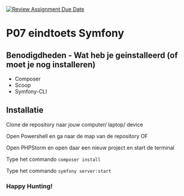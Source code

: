 [![Review Assignment Due Date](https://classroom.github.com/assets/deadline-readme-button-24ddc0f5d75046c5622901739e7c5dd533143b0c8e959d652212380cedb1ea36.svg)](https://classroom.github.com/a/r_JcDMlT)
# P07 eindtoets Symfony

## Benodigdheden - Wat heb je geinstalleerd (of moet je nog installeren)
* Composer
* Scoop
* Symfony-CLI

## Installatie
Clone de repository naar jouw computer/ laptop/ device

Open Powershell en ga naar de map van de repository OF

Open PHPStorm en open daar een nieuw project en start de terminal

Type het commando ``composer install``

Type het commando ``symfony server:start``

### Happy Hunting!
